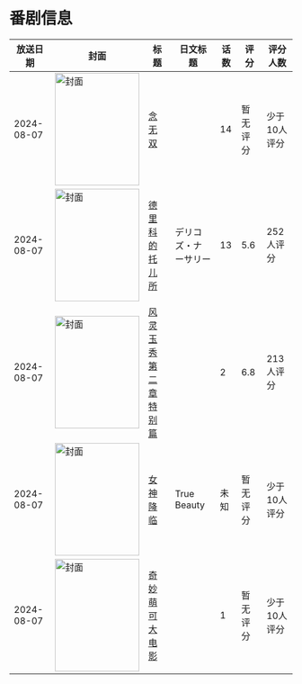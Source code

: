 # 番剧信息

|放送日期|封面|标题|日文标题|话数|评分|评分人数|
|---|---|---|---|---|---|---|
|2024-08-07|<img src="//lain.bgm.tv/pic/cover/c/8e/6a/434802_lt31E.jpg" alt="封面" style="width:150px;height:200px;object-fit:cover;">|[念无双](https://bangumi.tv/subject/434802)||14|暂无评分|少于10人评分|
|2024-08-07|<img src="//lain.bgm.tv/pic/cover/c/b7/15/448879_b6Jb9.jpg" alt="封面" style="width:150px;height:200px;object-fit:cover;">|[德里科的托儿所](https://bangumi.tv/subject/448879)|デリコズ・ナーサリー|13|5.6|252人评分|
|2024-08-07|<img src="//lain.bgm.tv/pic/cover/c/3a/48/454033_hznZY.jpg" alt="封面" style="width:150px;height:200px;object-fit:cover;">|[风灵玉秀 第二章 特别篇](https://bangumi.tv/subject/454033)||2|6.8|213人评分|
|2024-08-07|<img src="//lain.bgm.tv/pic/cover/c/7b/14/465889_2V125.jpg" alt="封面" style="width:150px;height:200px;object-fit:cover;">|[女神降临](https://bangumi.tv/subject/465889)|True Beauty|未知|暂无评分|少于10人评分|
|2024-08-07|<img src="//lain.bgm.tv/pic/cover/c/4d/d6/501538_j3YYF.jpg" alt="封面" style="width:150px;height:200px;object-fit:cover;">|[奇妙萌可大电影](https://bangumi.tv/subject/501538)||1|暂无评分|少于10人评分|
